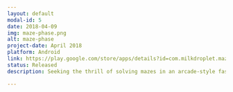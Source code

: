 ```yaml
---
layout: default
modal-id: 5
date: 2018-04-09
img: maze-phase.png
alt: maze-phase
project-date: April 2018
platform: Android
link: https://play.google.com/store/apps/details?id=com.milkdroplet.mazephase
status: Released
description: Seeking the thrill of solving mazes in an arcade-style fast reaction game? Come phase through waves of mazes in this difficult and addicting experience! With simple and vibrant graphics, control your player with your finger and survive all the stages! Compete with your friends to see who is the best maze phaser! Can you be the perfect phaser and beat the game in one try? Maybe... Maybe not... Give it a shot!

---
```

